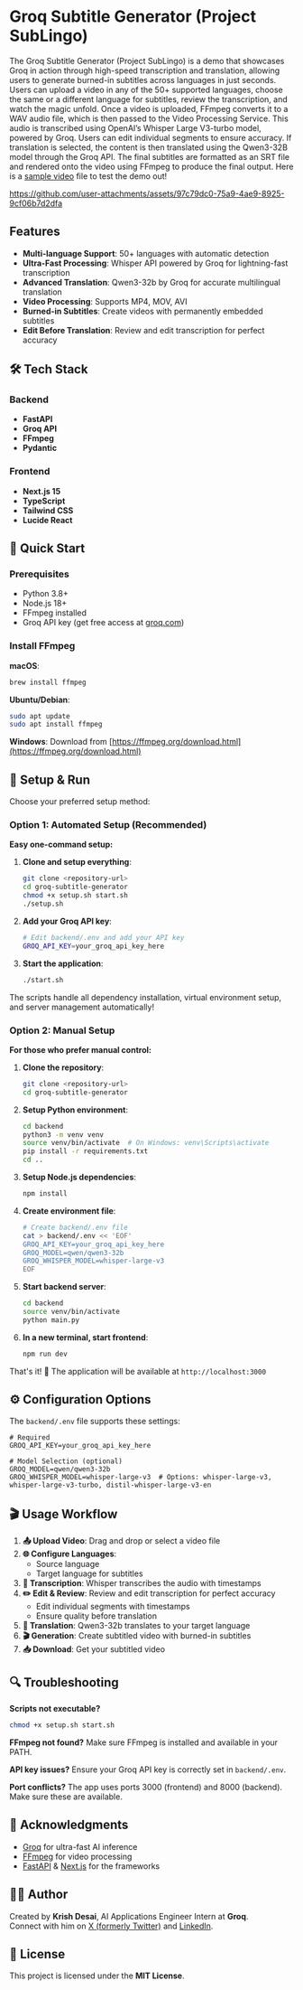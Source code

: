 # Groq Subtitle Generator (Project SubLingo)
The Groq Subtitle Generator (Project SubLingo) is a demo that showcases Groq in action through high-speed transcription and translation, allowing users to generate burned-in subtitles across languages in just seconds. Users can upload a video in any of the 50+ supported languages, choose the same or a different language for subtitles, review the transcription, and watch the magic unfold. Once a video is uploaded, FFmpeg converts it to a WAV audio file, which is then passed to the Video Processing Service. This audio is transcribed using OpenAI’s Whisper Large V3-turbo model, powered by Groq. Users can edit individual segments to ensure accuracy. If translation is selected, the content is then translated using the Qwen3-32B model through the Groq API. The final subtitles are formatted as an SRT file and rendered onto the video using FFmpeg to produce the final output. Here is a [sample video](https://github.com/user-attachments/assets/1d81f956-c0e7-4995-83ac-856aec1b8b58) file to test the demo out!

https://github.com/user-attachments/assets/97c79dc0-75a9-4ae9-8925-9cf06b7d2dfa

## Features
- **Multi-language Support**: 50+ languages with automatic detection
- **Ultra-Fast Processing**: Whisper API powered by Groq for lightning-fast transcription
- **Advanced Translation**: Qwen3-32b by Groq for accurate multilingual translation
- **Video Processing**: Supports MP4, MOV, AVI
- **Burned-in Subtitles**: Create videos with permanently embedded subtitles
- **Edit Before Translation**: Review and edit transcription for perfect accuracy

## 🛠️ Tech Stack

### Backend
- **FastAPI**
- **Groq API**
- **FFmpeg**
- **Pydantic**

### Frontend
- **Next.js 15**
- **TypeScript**
- **Tailwind CSS**
- **Lucide React**

## 🚀 Quick Start

### Prerequisites
- Python 3.8+
- Node.js 18+
- FFmpeg installed
- Groq API key (get free access at [groq.com](https://groq.com))

### Install FFmpeg

**macOS**:
```bash
brew install ffmpeg
```

**Ubuntu/Debian**:
```bash
sudo apt update
sudo apt install ffmpeg
```

**Windows**:
Download from [https://ffmpeg.org/download.html](https://ffmpeg.org/download.html)

## 🎯 Setup & Run

Choose your preferred setup method:

### Option 1: Automated Setup (Recommended)

**Easy one-command setup:**

1. **Clone and setup everything**:
   ```bash
   git clone <repository-url>
   cd groq-subtitle-generator
   chmod +x setup.sh start.sh
   ./setup.sh
   ```

2. **Add your Groq API key**:
   ```bash
   # Edit backend/.env and add your API key
   GROQ_API_KEY=your_groq_api_key_here
   ```

3. **Start the application**:
   ```bash
   ./start.sh
   ```

The scripts handle all dependency installation, virtual environment setup, and server management automatically!

### Option 2: Manual Setup

**For those who prefer manual control:**

1. **Clone the repository**:
   ```bash
   git clone <repository-url>
   cd groq-subtitle-generator
   ```

2. **Setup Python environment**:
   ```bash
   cd backend
   python3 -m venv venv
   source venv/bin/activate  # On Windows: venv\Scripts\activate
   pip install -r requirements.txt
   cd ..
   ```

3. **Setup Node.js dependencies**:
   ```bash
   npm install
   ```

4. **Create environment file**:
   ```bash
   # Create backend/.env file
   cat > backend/.env << 'EOF'
   GROQ_API_KEY=your_groq_api_key_here
   GROQ_MODEL=qwen/qwen3-32b
   GROQ_WHISPER_MODEL=whisper-large-v3
   EOF
   ```

5. **Start backend server**:
   ```bash
   cd backend
   source venv/bin/activate
   python main.py
   ```

6. **In a new terminal, start frontend**:
   ```bash
   npm run dev
   ```

That's it! 🎉 The application will be available at `http://localhost:3000`

## ⚙️ Configuration Options

The `backend/.env` file supports these settings:

```env
# Required
GROQ_API_KEY=your_groq_api_key_here

# Model Selection (optional)
GROQ_MODEL=qwen/qwen3-32b
GROQ_WHISPER_MODEL=whisper-large-v3  # Options: whisper-large-v3, whisper-large-v3-turbo, distil-whisper-large-v3-en
```

## 🎬 Usage Workflow

1. **📤 Upload Video**: Drag and drop or select a video file
2. **🌐 Configure Languages**: 
   - Source language
   - Target language for subtitles
3. **🎵 Transcription**: Whisper transcribes the audio with timestamps
4. **✏️ Edit & Review**: Review and edit transcription for perfect accuracy
   - Edit individual segments with timestamps
   - Ensure quality before translation
5. **🔄 Translation**: Qwen3-32b translates to your target language
6. **🎬 Generation**: Create subtitled video with burned-in subtitles
7. **📥 Download**: Get your subtitled video


## 🔍 Troubleshooting

**Scripts not executable?**
```bash
chmod +x setup.sh start.sh
```

**FFmpeg not found?**
Make sure FFmpeg is installed and available in your PATH.

**API key issues?**
Ensure your Groq API key is correctly set in `backend/.env`.

**Port conflicts?**
The app uses ports 3000 (frontend) and 8000 (backend). Make sure these are available.


## 🙏 Acknowledgments

- [Groq](https://groq.com) for ultra-fast AI inference
- [FFmpeg](https://ffmpeg.org) for video processing
- [FastAPI](https://fastapi.tiangolo.com) & [Next.js](https://nextjs.org) for the frameworks

## 👨‍💻 Author  
Created by **Krish Desai**, AI Applications Engineer Intern at **Groq**.  
Connect with him on [X (formerly Twitter)](https://x.com/thekrishdesai) and [LinkedIn](https://linkedin.com/in/desaikrish).

## 📄 License  
This project is licensed under the **MIT License**.
